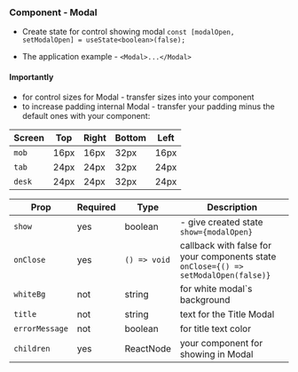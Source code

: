 ### Component - Modal

- Create state for control showing modal `const [modalOpen, setModalOpen] = useState<boolean>(false);`

- The application example - `<Modal>...</Modal>`

#### Importantly

- for control sizes for Modal - transfer sizes into your component
- to increase padding internal Modal - transfer your padding minus the default ones with your component:

| Screen | Top  | Right | Bottom | Left |
| ------ | ---- | ----- | ------ | ---- |
| `mob`  | 16px | 16px  | 32px   | 16px |
| `tab`  | 24px | 24px  | 32px   | 24px |
| `desk` | 24px | 24px  | 32px   | 24px |

| Prop | Required | Type | Description |
| --- | --- | --- | --- |
| `show` | yes | boolean | - give created state `show={modalOpen}` |
| `onClose` | yes | `() => void` | callback with false for your components state `onClose={() => setModalOpen(false)}` |
| `whiteBg` | not | string | for white modal`s background |
| `title` | not | string | text for the Title Modal |
| `errorMessage` | not | boolean | for title text color |
| `children` | yes | ReactNode | your component for showing in Modal |
